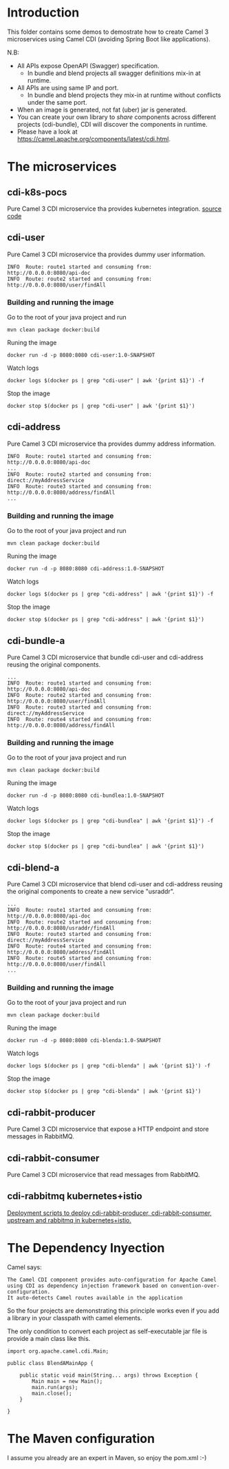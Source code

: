 # Introduction
This folder contains some demos to demostrate how to create Camel 3 microservices using Camel CDI (avoiding Spring Boot like applications).


N.B:
* All APIs expose OpenAPI (Swagger) specification.
  * In bundle and blend projects all swagger definitions mix-in at runtime.
* All APIs are using same IP and port.
  * In bundle and blend projects they mix-in at runtime without conflicts under the same port.
* When an image is generated, not fat (uber) jar is generated.
* You can create your own library to *share* components across different projects (cdi-bundle), CDI will discover the components in runtime.
* Please have a look at https://camel.apache.org/components/latest/cdi.html.

# The microservices

## cdi-k8s-pocs
Pure Camel 3 CDI microservice tha provides kubernetes integration.
[source code](./cdi-k8s-pocs/readme.md)

## cdi-user
Pure Camel 3 CDI microservice tha provides dummy user information.

```
INFO  Route: route1 started and consuming from: http://0.0.0.0:8080/api-doc
INFO  Route: route2 started and consuming from: http://0.0.0.0:8080/user/findAll
```

### Building and running the image
Go to the root of your java project and run
```
mvn clean package docker:build
```
Runing the image
```
docker run -d -p 8080:8080 cdi-user:1.0-SNAPSHOT
```
Watch logs
```
docker logs $(docker ps | grep "cdi-user" | awk '{print $1}') -f
````
Stop the image
```
docker stop $(docker ps | grep "cdi-user" | awk '{print $1}')
```


## cdi-address
Pure Camel 3 CDI microservice tha provides dummy address information.
```
INFO  Route: route1 started and consuming from: http://0.0.0.0:8080/api-doc
...
INFO  Route: route2 started and consuming from: direct://myAddressService
INFO  Route: route3 started and consuming from: http://0.0.0.0:8080/address/findAll
...
```

### Building and running the image
Go to the root of your java project and run
```
mvn clean package docker:build
```
Runing the image
```
docker run -d -p 8080:8080 cdi-address:1.0-SNAPSHOT
```
Watch logs
```
docker logs $(docker ps | grep "cdi-address" | awk '{print $1}') -f
````
Stop the image
```
docker stop $(docker ps | grep "cdi-address" | awk '{print $1}')
```

## cdi-bundle-a
Pure Camel 3 CDI microservice that bundle cdi-user and cdi-address reusing the original components.

```
...
INFO  Route: route1 started and consuming from: http://0.0.0.0:8080/api-doc
INFO  Route: route2 started and consuming from: http://0.0.0.0:8080/user/findAll
INFO  Route: route3 started and consuming from: direct://myAddressService
INFO  Route: route4 started and consuming from: http://0.0.0.0:8080/address/findAll
```

### Building and running the image
Go to the root of your java project and run
```
mvn clean package docker:build
```
Runing the image
```
docker run -d -p 8080:8080 cdi-bundlea:1.0-SNAPSHOT
```
Watch logs
```
docker logs $(docker ps | grep "cdi-bundlea" | awk '{print $1}') -f
````
Stop the image
```
docker stop $(docker ps | grep "cdi-bundlea" | awk '{print $1}')
```

## cdi-blend-a
Pure Camel 3 CDI microservice that blend cdi-user and cdi-address reusing the original components to create a new service "usraddr".

```
...
INFO  Route: route1 started and consuming from: http://0.0.0.0:8080/api-doc
INFO  Route: route2 started and consuming from: http://0.0.0.0:8080/usraddr/findAll
INFO  Route: route3 started and consuming from: direct://myAddressService
INFO  Route: route4 started and consuming from: http://0.0.0.0:8080/address/findAll
INFO  Route: route5 started and consuming from: http://0.0.0.0:8080/user/findAll
...
```

### Building and running the image
Go to the root of your java project and run
```
mvn clean package docker:build
```
Runing the image
```
docker run -d -p 8080:8080 cdi-blenda:1.0-SNAPSHOT
```
Watch logs
```
docker logs $(docker ps | grep "cdi-blenda" | awk '{print $1}') -f
````
Stop the image
```
docker stop $(docker ps | grep "cdi-blenda" | awk '{print $1}')
```

## cdi-rabbit-producer
Pure Camel 3 CDI microservice that expose a HTTP endpoint and store messages in RabbitMQ.


## cdi-rabbit-consumer
Pure Camel 3 CDI microservice that read messages from RabbitMQ.

## cdi-rabbitmq kubernetes+istio
[Deployment scripts to deploy cdi-rabbit-producer, cdi-rabbit-consumer, upstream and rabbitmq in kubernetes+istio.](https://github.com/Emmerson-Miranda/camel/tree/master/camel3-cdi/istio07-camel-cdi-rabbitmq)


# The Dependency Inyection
Camel says:

```
The Camel CDI component provides auto-configuration for Apache Camel using CDI as dependency injection framework based on convention-over-configuration. 
It auto-detects Camel routes available in the application
```

So the four projects are demonstrating this principle works even if you add a library in your classpath with camel elements.

The only condition to convert each project as self-executable jar file is provide a main class like this.

````
import org.apache.camel.cdi.Main;

public class BlendAMainApp {
	
    public static void main(String... args) throws Exception {
        Main main = new Main();
        main.run(args);
        main.close();
    }
    
}
````

# The Maven configuration
I assume you already are an expert in Maven, so enjoy the pom.xml :-)
